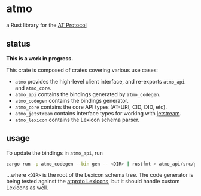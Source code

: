# atmo

a Rust library for the [AT Protocol]

## status

**This is a work in progress.**

This crate is composed of crates covering various use cases:

- `atmo` provides the high-level client interface, and re-exports `atmo_api` and `atmo_core`.
- `atmo_api` contains the bindings generated by `atmo_codegen`.
- `atmo_codegen` contains the bindings generator.
- `atmo_core` contains the core API types (AT-URI, CID, DID, etc).
- `atmo_jetstream` contains interface types for working with [jetstream].
- `atmo_lexicon` contains the Lexicon schema parser.

## usage

To update the bindings in `atmo_api`, run

``` sh
cargo run -p atmo_codegen --bin gen -- <DIR> | rustfmt > atmo_api/src/generated.rs
```

...where `<DIR>` is the root of the Lexicon schema tree. The code generator is being tested against
the [atproto Lexicons], but it should handle custom Lexicons as well.

[AT Protocol]: https://atproto.com
[atproto Lexicons]: https://github.com/bluesky-social/atproto/tree/main/lexicons
[jetstream]: https://github.com/bluesky-social/jetstream
